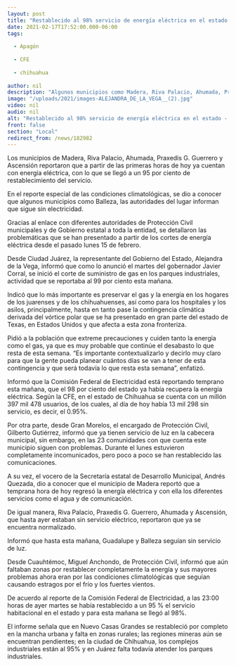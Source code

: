 ```yaml
---
layout: post
title: "Restablecido al 98% servicio de energía eléctrica en el estado -  Alejandra de la Vega"
date: 2021-02-17T17:52:00.000-06:00
tags:
  
  - Apagón
  
  - CFE
  
  - chihuahua
  
author: nil
description: "Algunos municipios como Madera, Riva Palacio, Ahumada, Praxedis G. Guerrero y Ascensión amanecieron hoy con electricidad; Balleza y Guadalupe se reportan todavía sin servicio eléctrico"
image: "/uploads/2021/images-ALEJANDRA_DE_LA_VEGA__(2).jpg"
video: nil
audio: nil
alt: "Restablecido al 98% servicio de energía eléctrica en el estado -  Alejandra de la Vega"
front: false
section: "Local"
redirect_from: /news/182982
---
```


Los municipios de Madera, Riva Palacio, Ahumada, Praxedis G. Guerrero y Ascensión reportaron que a partir de las primeras horas de hoy ya cuentan con energía eléctrica, con lo que se llegó a un 95 por ciento de restablecimiento del servicio.

En el reporte especial de las condiciones climatológicas, se dio a conocer que algunos municipios como Balleza, las autoridades del lugar informan que sigue sin electricidad.

Gracias al enlace con diferentes autoridades de Protección Civil municipales y de Gobierno estatal a toda la entidad, se detallaron las problemáticas que se han presentado a partir de los cortes de energía eléctrica desde el pasado lunes 15 de febrero.

Desde Ciudad Juárez, la representante del Gobierno del Estado, Alejandra de la Vega, informó que como lo anunció el martes del gobernador Javier Corral, se inició el corte de suministro de gas en los parques industriales, actividad que se reportaba al 99 por ciento esta mañana.

Indicó que lo más importante es preservar el gas y la energía en los hogares de los juarenses y de los chihuahuenses, así como para los hospitales y los asilos, principalmente, hasta en tanto pase la contingencia climática derivada del vórtice polar que se ha presentado en gran parte del estado de Texas, en Estados Unidos y que afecta a esta zona fronteriza.

Pidió a la población que extreme precauciones y cuiden tanto la energía como el gas, ya que es muy probable que continúe el desabasto lo que resta de esta semana. “Es importante contextualizarlo y decirlo muy claro para que la gente pueda planear cuántos días se van a tener de esta contingencia y que será todavía lo que resta esta semana”, enfatizó.

Informó que la Comisión Federal de Electricidad está reportando temprano esta mañana, que el 98 por ciento del estado ya había recupera la energía eléctrica. Según la CFE, en el estado de Chihuahua se cuenta con un millón 397 mil 478 usuarios, de los cuales, al día de hoy había 13 mil 298 sin servicio, es decir, el 0.95%.

Por otra parte, desde Gran Morelos, el encargado de Protección Civil, Gilberto Gutiérrez, informó que ya tienen servicio de luz en la cabecera municipal, sin embargo, en las 23 comunidades con que cuenta este municipio siguen con problemas. Durante el lunes estuvieron completamente incomunicados, pero poco a poco se han restablecido las comunicaciones.

A su vez, el vocero de la Secretaría estatal de Desarrollo Municipal, Andrés Quezada, dio a conocer que el municipio de Madera reportó que a temprana hora de hoy regresó la energía eléctrica y con ella los diferentes servicios como el agua y de comunicación.

De igual manera, Riva Palacio, Praxedis G. Guerrero, Ahumada y Ascensión, que hasta ayer estaban sin servicio eléctrico, reportaron que ya se encuentra normalizado.

Informó que hasta esta mañana, Guadalupe y Balleza seguían sin servicio de luz.

Desde Cuauhtémoc, Miguel Anchondo, de Protección Civil, informó que aún faltaban zonas por restablecer completamente la energía y sus mayores problemas ahora eran por las condiciones climatológicas que seguían causando estragos por el frío y los fuertes vientos.

De acuerdo al reporte de la Comisión Federal de Electricidad, a las 23:00 horas de ayer martes se había restablecido a un 95 % el servicio habitacional en el estado y para esta mañana se llegó al 98%.

El informe señala que en Nuevo Casas Grandes se restableció por completo en la mancha urbana y falta en zonas rurales; las regiones mineras aún se encuentran pendientes; en la ciudad de Chihuahua, los complejos industriales están al 95% y en Juárez falta todavía atender los parques industriales. 